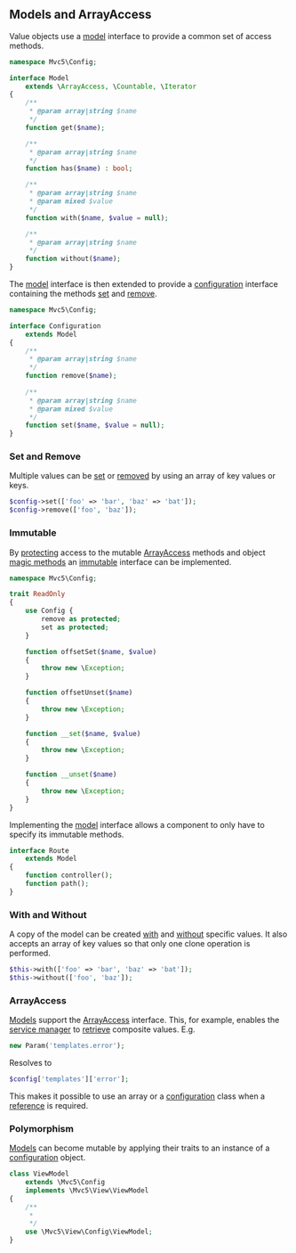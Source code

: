 ## Models and ArrayAccess
Value objects use a [model](https://github.com/mvc5/mvc5/blob/master/src/Config/Model.php) interface to provide a common set of access methods.
```php
namespace Mvc5\Config;

interface Model
    extends \ArrayAccess, \Countable, \Iterator
{
    /**
     * @param array|string $name
     */
    function get($name);

    /**
     * @param array|string $name
     */
    function has($name) : bool;

    /**
     * @param array|string $name
     * @param mixed $value
     */
    function with($name, $value = null);

    /**
     * @param array|string $name
     */
    function without($name);
}
```
The [model](https://github.com/mvc5/mvc5/blob/master/src/Config/Model.php) interface is then extended to provide a [configuration](https://github.com/mvc5/mvc5/blob/master/src/Config/Configuration.php) interface containing the methods [set](https://github.com/mvc5/mvc5/blob/master/src/Config/Configuration.php#L22) and [remove](https://github.com/mvc5/mvc5/blob/master/src/Config/Configuration.php#L15).
```php
namespace Mvc5\Config;

interface Configuration
    extends Model
{
    /**
     * @param array|string $name
     */
    function remove($name);
    
    /**
     * @param array|string $name
     * @param mixed $value
     */
    function set($name, $value = null);
}
```
### Set and Remove
Multiple values can be [set](https://github.com/mvc5/mvc5/blob/master/src/Config/Config.php#L64) or [removed](https://github.com/mvc5/mvc5/blob/master/src/Config/Config.php#L52) by using an array of key values or keys.
```php
$config->set(['foo' => 'bar', 'baz' => 'bat']);
$config->remove(['foo', 'baz']);
```
### Immutable
By [protecting](https://github.com/mvc5/mvc5/blob/master/src/Config/ReadOnly.php) access to the mutable [ArrayAccess](http://php.net/manual/en/class.arrayaccess.php) methods and object [magic methods](http://php.net/manual/en/language.oop5.magic.php) an [immutable](https://github.com/mvc5/mvc5/blob/master/src/Config/Immutable.php) interface can be implemented.
```php
namespace Mvc5\Config;

trait ReadOnly
{
    use Config {
        remove as protected;
        set as protected;
    }

    function offsetSet($name, $value)
    {
        throw new \Exception;
    }

    function offsetUnset($name)
    {
        throw new \Exception;
    }

    function __set($name, $value)
    {
        throw new \Exception;
    }

    function __unset($name)
    {
        throw new \Exception;
    }
}
```
Implementing the [model](https://github.com/mvc5/mvc5/blob/master/src/Config/Model.php) interface allows a component to only have to specify its immutable methods.
```php
interface Route
    extends Model
{
    function controller();
    function path();
}
```
### With and Without
A copy of the model can be created [with](https://github.com/mvc5/mvc5/blob/master/src/Config/Config.php#L82) and [without](https://github.com/mvc5/mvc5/blob/master/src/Config/Config.php#L97) specific values. It also accepts an array of key values so that only one clone operation is performed.
```php
$this->with(['foo' => 'bar', 'baz' => 'bat']);
$this->without(['foo', 'baz']);
```
### ArrayAccess 
[Models](https://github.com/mvc5/mvc5/blob/master/src/Config/Model.php) support the [ArrayAccess](http://php.net/manual/en/class.arrayaccess.php) interface. This, for example, enables the [service manager](https://github.com/mvc5/mvc5/blob/master/src/Service/Manager.php) to [retrieve](https://github.com/mvc5/mvc5/blob/master/src/Resolver/Resolver.php#L321) composite values. E.g.
```php
new Param('templates.error');
```
Resolves to
```php
$config['templates']['error'];
```
This makes it possible to use an array or a [configuration](https://github.com/mvc5/mvc5/blob/master/src/Config/Configuration.php) class when a [reference](http://php.net/manual/en/language.references.php) is required.
### Polymorphism
[Models](https://github.com/mvc5/mvc5/blob/master/src/Config/Model.php) can become mutable by applying their traits to an instance of a [configuration](https://github.com/mvc5/mvc5/blob/master/src/Config.php) object. 
```php
class ViewModel
    extends \Mvc5\Config
    implements \Mvc5\View\ViewModel
{
    /**
     *
     */
    use \Mvc5\View\Config\ViewModel;
}
```
